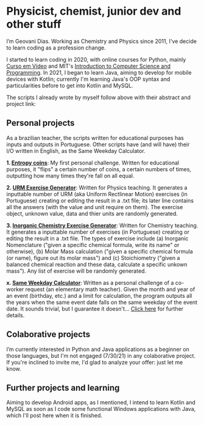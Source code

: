 # Physicist, chemist, junior dev and other stuff

I’m Geovani Dias. Working as Chemistry and Physics since 2011, I've decide to learn coding as a profession change.

I started to learn coding in 2020, with online courses for Python, mainly [Curso em Vídeo](https://www.youtube.com/watch?v=S9uPNppGsGo&list=PLvE-ZAFRgX8hnECDn1v9HNTI71veL3oW0&index=2) and MIT's [Introduction to Computer Science and Programming](https://www.youtube.com/playlist?list=PLUl4u3cNGP63WbdFxL8giv4yhgdMGaZNA). In 2021, I began to learn Java, aiming to develop for mobile devices with Kotlin; currently I'm learning Java's OOP syntax and particularities before to get into Kotlin and MySQL.

The scripts I already wrote by myself follow above with their abstract and project link:

## Personal projects
As a brazilian teacher, the scripts written for educational purposes has inputs and outputs in Portuguese. Other scripts have (and will have) their I/O written in English, as the Same Weekday Calculator.

**1. [Entropy coins](https://github.com/geovanilopesdias/entropy_coins)**: My first personal challenge. Written for educational purposes, it "flips" a certain number of coins, a certain numbers of times, outputting how many times they're fall on all equal.

**2. [URM Exercise Generator](https://github.com/geovanilopesdias/urm_exercise_generator)**: Written for Physics teaching. It generates a inputtable number of URM (aka Uniform Rectlinear Motion) exercises (in Portuguese) creating or editing the result in a .txt file; its later line contains all the answers (with the value and unit require on them). The exercise object, unknown value, data and thier units are randomly generated.

**3. [Inorganic Chemistry Exercise Generator](https://github.com/geovanilopesdias/inorganic_exercise_generator)**: Written for Chemistry teaching. It generates a inputtable number of exercises (in Portuguese) creating or editing the result in a .txt file. The types of exercise include (a) Inorganic Nomenclature ("given a specific chemical formula, write its name" or otherwise), (b) Molar Mass calculation ("given a specific chemical formula (or name), figure out its molar mass") and (c) Stoichiometry ("given a balanced chemical reaction and these data, calculate a specific unkown mass"). Any list of exercise will be randomly generated.

**x. [Same Weekday Calculator](https://github.com/geovanilopesdias/same_weekday_calculator)**: Written as a personal challenge of a co-worker request (an elementary math teacher). Given the month and year of an event (birthday, etc.) and a limit for calculation, the program outputs all the years when the same event date falls on the same weekday of the event date. It sounds trivial, but I guarantee it doesn't... [Click here](https://github.com/geovanilopesdias/same_weekday_calculator/blob/main/README.md) for further details. 

## Colaborative projects
I’m currently interested in Python and Java applications as a beginner on those languages, but I'm not engaged (7/30/21) in any colaborative project. If you're inclined to invite me, I'd glad to analyze your offer: just let me know.

## Further projects and learning
Aiming to develop Android apps, as I mentioned, I intend to learn Kotlin and MySQL as soon as I code some functional Windows applications with Java, which I'll post here when it is finished.
